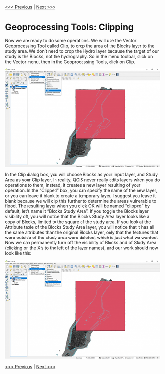 [<<< Previous](9polydrw.md)  | [Next >>>](11buffer.md)  

# Geoprocessing Tools: Clipping

Now we are ready to do some operations. We will use the Vector Geoprocessing Tool called Clip, to crop the area of the Blocks layer to the study area. We don’t need to crop the Hydro layer because the target of our study is the Blocks, not the hydrography. So in the menu toolbar, click on the Vector menu, then in the Geoprocessing Tools, click on Clip.

![Geoprocessing Tools: Clipping](images/clip1.png)

In the Clip dialog box, you will choose Blocks as your input layer, and Study Area as your Clip layer. In reality, QGIS never really edits layers when you do operations to them, instead, it creates a new layer resulting of your operation. In the “Clipped” box, you can specify the name of the new layer, or you can leave it blank to create a temporary layer. I suggest you leave it blank because we will clip this further to determine the areas vulnerable to flood. The resulting layer when you click OK will be named “clipped” by default, let’s name it “Blocks Study Area”. If you toggle the Blocks layer visibility off, you will notice that the Blocks Study Area layer looks like a copy of Blocks, limited to the square of the study area. If you look at the Attribute table of the Blocks Study Area layer, you will notice that it has all the same attributes than the original Blocks layer, only that the features that were outside of the study area were deleted, which is just what we wanted. Now we can permanently turn off the visibility of Blocks and of Study Area (clicking on the X’s to the left of the layer names), and our work should now look like this:

![Resulting Layer after Clipping](images/clip1.png)

[<<< Previous](9polydrw.md)  | [Next >>>](11buffer.md)  